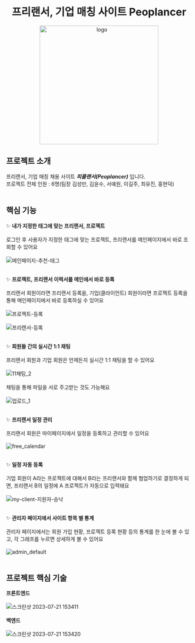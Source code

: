 <div align="center">
  <h1>프리랜서, 기업 매칭 사이트 Peoplancer</h1>
</div>
<p align="center">
  <img width="322" alt="logo" src="https://github.com/syw2858/Peoplancer/assets/121853696/38916a46-ed53-4c3e-9586-5af803cd8ef7">
</p>

## 프로젝트 소개
프리랜서, 기업 매칭 채용 사이트 **_피플랜서(Peoplancer)_** 입니다. <br>
프로젝트 전체 인원 : 6명(팀장 김성만, 김윤수, 서예원, 이길주, 최유진, 홍현덕) <br><br>

## 핵심 기능
✨ **내가 지정한 태그에 맞는 프리랜서, 프로젝트**  <br><br>
로그인 후 사용자가 지정한 태그에 맞는 프로젝트, 프리랜서를 메인페이지에서 바로 조회할 수 있어요<br><br>
![메인페이지-추천-태그](https://github.com/syw2858/Peoplancer/assets/121853696/31864667-b44f-43ae-a6cc-2525ee14a20b) <br><br> 

✨ **프로젝트, 프리랜서 이력서를 메인에서 바로 등록** <br><br>
프리랜서 회원이라면 프리랜서 등록을, 기업(클라이언트) 회원이라면 프로젝트 등록을 통해 메인페이지에서 바로 등록하실 수 있어요 <br><br>
![프로젝트-등록](https://github.com/syw2858/Peoplancer/assets/121853696/428a56cb-4c9e-4da4-a4fa-18ad883b867f)  <br><br>
![프리랜서-등록](https://github.com/syw2858/Peoplancer/assets/121853696/6bb6bc21-186c-46e6-b4c6-0e48a2ed86ec)  <br><br>

✨ **회원들 간의 실시간 1:1 채팅** <br><br>
프리랜서 회원과 기업 회원은 언제든지 실시간 1:1 채팅을 할 수 있어요 <br><br>
![11채팅_2](https://github.com/syw2858/Peoplancer/assets/121853696/e3c1ff2a-955f-4fd8-b172-374f0a7d4e4e) <br><br>
채팅을 통해 파일을 서로 주고받는 것도 가능해요 <br><br>
![업로드_1](https://github.com/syw2858/Peoplancer/assets/121853696/a39de3c3-266a-46ef-aae0-2975b2321155) <br><br>

✨ **프리랜서 일정 관리** <br><br>
프리랜서 회원은 마이페이지에서 일정을 등록하고 관리할 수 있어요 <br><br>
![free_calendar](https://github.com/syw2858/Peoplancer/assets/121853696/7ea9bfe5-4ec9-47e9-ba92-075cbe1444ba) <br><br>

✨ **일정 자동 등록** <br><br>
기업 회원이 A라는 프로젝트에 대해서 B라는 프리랜서와 함께 협업하기로 결정하게 되면, 프리랜서 B의 일정에 A 프로젝트가 자동으로 입력돼요 <br><br>
![my-client-지원자-승낙](https://github.com/syw2858/Peoplancer/assets/121853696/760c7498-41c5-4cfb-a084-e4c03e29135c) <br><br>

✨ **관리자 페이지에서 사이트 항목 별 통계** <br><br>
관리자 페이지에서는 회원 가입 현황, 프로젝트 등록 현황 등의 통계를 한 눈에 볼 수 있고, 각 그래프를 누르면 상세하게 볼 수 있어요 <br><br>
![admin_default](https://github.com/syw2858/Peoplancer/assets/121853696/a8354845-561c-4e88-81ff-507846db2c35) <br><br>

## 프로젝트 핵심 기술
**프론트엔드** <br><br>
![스크린샷 2023-07-21 153411](https://github.com/syw2858/Peoplancer/assets/121853696/40029222-324a-4b89-aea7-c5ccdcf9eaca) <br><br>
**백엔드** <br><br>
![스크린샷 2023-07-21 153420](https://github.com/syw2858/Peoplancer/assets/121853696/ffc51234-df20-4960-b537-b5e80a3991ee) <br><br>
